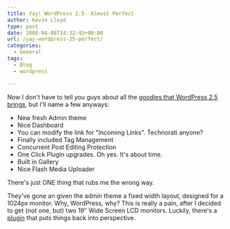 ```yaml
---
title: Yay! WordPress 2.5. Almost Perfect
author: Kevin Lloyd
type: post
date: 2008-04-06T14:32:43+00:00
url: /yay-wordpress-25-perfect/
categories:
  - General
tags:
  - Blog
  - wordpress

---
```

Now I don't have to tell you guys about all the [goodies that WordPress 2.5 brings][1], but I'll name a few anyways:

  * New fresh Admin theme
  * Nice Dashboard
  * You can modify the link for "Incoming Links". Technorati anyone?
  * Finally included Tag Management
  * Concurrent Post Editing Protection
  * One Click Plugin upgrades. Oh yes. It's about time.
  * Built in Gallery
  * Nice Flash Media Uploader

There's just ONE thing that rubs me the wrong way.

They've gone an given the admin theme a fixed width layout, designed for a 1024px monitor. Why, WordPress, why? This is really a pain, after I decided to get (not one, but) two 19&#8243; Wide Screen LCD monitors. Luckily, there's a [plugin][2] that puts things back into perspective.

 [1]: http://wordpress.org/development/2008/03/wordpress-25-brecker/
 [2]: http://wordpress.org/extend/plugins/remove-max-width/#post-4779